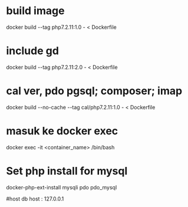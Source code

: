 # build image
docker build --tag php7.2.11:1.0 - < Dockerfile

# include gd
docker build --tag php7.2.11:2.0 - < Dockerfile

# cal ver, pdo pgsql; composer; imap
docker build --no-cache --tag cal/php7.2.11:1.0 - < Dockerfile

# masuk ke docker exec
docker exec -it <container_name> /bin/bash

# Set php install for mysql
docker-php-ext-install mysqli pdo pdo_mysql

#host db
host : 127.0.0.1
